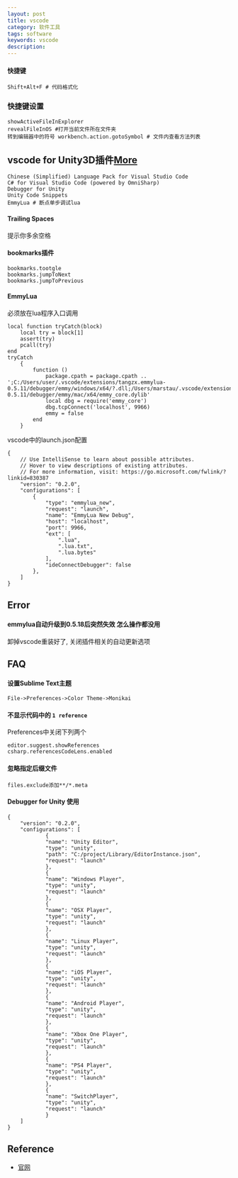 ```yaml
---
layout: post
title: vscode
category: 软件工具
tags: software
keywords: vscode
description: 
---
```


#### 快捷键

```
Shift+Alt+F # 代码格式化
```

### 快捷键设置

```
showActiveFileInExplorer
revealFileInOS #打开当前文件所在文件夹
转到编辑器中的符号 workbench.action.gotoSymbol # 文件内查看方法列表
```


## vscode for Unity3D插件[More](https://zhuanlan.zhihu.com/p/83019247)

```
Chinese (Simplified) Language Pack for Visual Studio Code
C# for Visual Studio Code (powered by OmniSharp)
Debugger for Unity
Unity Code Snippets
EmmyLua # 断点单步调试lua
```

#### Trailing Spaces

提示你多余空格

#### bookmarks插件


```
bookmarks.tootgle
bookmarks.jumpToNext
bookmarks.jumpToPrevious
```

#### EmmyLua


必须放在lua程序入口调用
```
local function tryCatch(block)
    local try = block[1]
    assert(try)
    pcall(try)
end
tryCatch
    {
        function ()
            package.cpath = package.cpath .. ';C:/Users/user/.vscode/extensions/tangzx.emmylua-0.5.11/debugger/emmy/windows/x64/?.dll;/Users/marstau/.vscode/extensions/tangzx.emmylua-0.5.11/debugger/emmy/mac/x64/emmy_core.dylib'
            local dbg = require('emmy_core')
            dbg.tcpConnect('localhost', 9966)
            emmy = false
        end
    }
```

vscode中的launch.json配置

```
{
    // Use IntelliSense to learn about possible attributes.
    // Hover to view descriptions of existing attributes.
    // For more information, visit: https://go.microsoft.com/fwlink/?linkid=830387
    "version": "0.2.0",
    "configurations": [
        {
            "type": "emmylua_new",
            "request": "launch",
            "name": "EmmyLua New Debug",
            "host": "localhost",
            "port": 9966,
            "ext": [
                ".lua",
                ".lua.txt",
                ".lua.bytes"
            ],
            "ideConnectDebugger": false
        },
    ]
}
```

## Error

#### emmylua自动升级到0.5.18后突然失效 怎么操作都没用

卸掉vscode重装好了, 关闭插件相关的自动更新选项

## FAQ

#### 设置Sublime Text主题

```
File->Preferences->Color Theme->Monikai
```

#### 不显示代码中的 `1 reference`

Preferences中关闭下列两个
```
editor.suggest.showReferences
csharp.referencesCodeLens.enabled
```

#### 忽略指定后缀文件

```
files.exclude添加**/*.meta
```

#### Debugger for Unity 使用


```
{
    "version": "0.2.0",
    "configurations": [
            {
            "name": "Unity Editor",
            "type": "unity",
            "path": "C:/project/Library/EditorInstance.json",
            "request": "launch"
            },
            {
            "name": "Windows Player",
            "type": "unity",
            "request": "launch"
            },
            {
            "name": "OSX Player",
            "type": "unity",
            "request": "launch"
            },
            {
            "name": "Linux Player",
            "type": "unity",
            "request": "launch"
            },
            {
            "name": "iOS Player",
            "type": "unity",
            "request": "launch"
            },
            {
            "name": "Android Player",
            "type": "unity",
            "request": "launch"
            },
            {
            "name": "Xbox One Player",
            "type": "unity",
            "request": "launch"
            },
            {
            "name": "PS4 Player",
            "type": "unity",
            "request": "launch"
            },
            {
            "name": "SwitchPlayer",
            "type": "unity",
            "request": "launch"
            }
    ]
}
```


## Reference

* [官网](https://code.visualstudio.com/)
